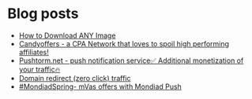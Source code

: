 # Blog posts
<!-- BLOG-POST-LIST:START -->
- [How to Download ANY Image](https://afflift.com/f/threads/how-to-download-any-image.10488/)
- [Candyoffers - a CPA Network that loves to spoil high performing affiliates!](https://afflift.com/f/threads/candyoffers-a-cpa-network-that-loves-to-spoil-high-performing-affiliates.10489/)
- [Pushtorm.net - push notification service✅ Additional monetization of your traffic🔥](https://afflift.com/f/threads/pushtorm-net-push-notification-service%E2%9C%85-additional-monetization-of-your-traffic%F0%9F%94%A5.10363/)
- [Domain redirect &lpar;zero click&rpar; traffic](https://afflift.com/f/threads/domain-redirect-zero-click-traffic.8004/)
- [#MondiadSpring- mVas offers with Mondiad Push](https://afflift.com/f/threads/mondiadspring-mvas-offers-with-mondiad-push.10480/)
<!-- BLOG-POST-LIST:END -->
